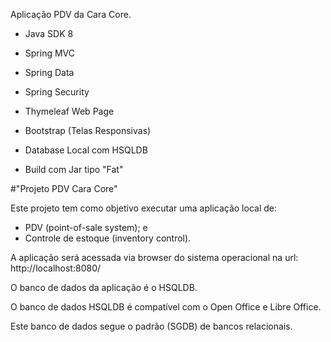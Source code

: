 Aplicação PDV da Cara Core.

- Java SDK 8

- Spring MVC

- Spring Data

- Spring Security

- Thymeleaf Web Page

- Bootstrap (Telas Responsivas)

- Database Local com HSQLDB

- Build com Jar tipo "Fat"
 
 
#"Projeto PDV Cara Core"

Este projeto tem como objetivo executar uma aplicação local de:

- PDV (point-of-sale system); e
- Controle de estoque (inventory control).

A aplicação será acessada via browser do sistema operacional na url: http://localhost:8080/

O banco de dados da aplicação é o HSQLDB.

O banco de dados HSQLDB é compatível com o Open Office e Libre Office.

Este banco de dados segue o padrão (SGDB) de bancos relacionais.






 
